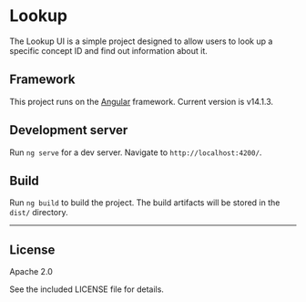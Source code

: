 # Lookup

The Lookup UI is a simple project designed to allow users to look up a specific concept ID and find out information about it.

## Framework

This project runs on the [Angular](https://github.com/angular) framework. Current version is v14.1.3.

## Development server

Run `ng serve` for a dev server. Navigate to `http://localhost:4200/`.

## Build

Run `ng build` to build the project. The build artifacts will be stored in the `dist/` directory.

---

## License

Apache 2.0

See the included LICENSE file for details.

